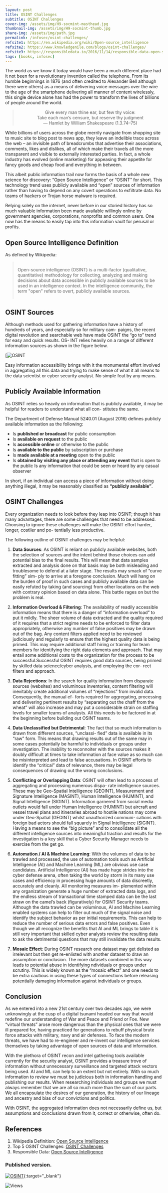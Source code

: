 ```yaml
---
layout: post
title: OSINT Challenges
subtitle: OSINT Challenges
cover-img: /assets/img/H9-socmint-masthead.jpg
thumbnail-img: /assets/img/H9-socmint-thumb.jpg
share-img: /assets/img/path.jpg
permalink: /infosec/osint-challenges/
refsite1: https://en.wikipedia.org/wiki/Open-source_intelligence
refsite2: https://www.knowledgenile.com/blogs/osint-challenges/
refsite3: https://responsibledata.io/2016/11/14/responsible-data-open-source-intelligence/
tags: [books, infosec]
---
```


The world as we know it today would have been a much different place had it not been for a revolutionary invention called the telephone. From its humble beginnings in 1876 (and often credited to Alexander Bell although there were others) as a means of delivering voice messages over the wire to the age of the smartphone delivering all manner of content wirelessly, this single device alone has had the power to transform the lives of billions of people around the world.

<blockquote>

<p align="center">
Give every man thine ear, but few thy voice:<br/>
Take each man’s censure, but reserve thy judgment<br/>
― Hamlet by William Shakespeare  (1.3.74–75)
</p>

</blockquote>

While billions of users across the globe merrily navigate from shopping site to music site to blog post to news app, they leave an indelible trace across the web – an invisible path of breadcrumbs that advertise their associations, comments, likes and dislikes, all of which make their travels all the more transparent and visible to externally interested parties. In fact, a whole industry has evolved (online marketing) for appeasing their appetite for fancy goods and cheap food and everything in between.

This albeit public information trail now forms the basis of a whole new science for discovery: “Open Source Intelligence” or “OSINT” for short. This technology trend uses publicly available and “open” sources of information rather than having to depend on any covert operations to exfiltrate data. No teams of hackers or Trojan horse malware is required.

Relying solely on the internet, never before in our storied history has so much valuable information been made available willingly online by government agencies, corporations, nonprofits and common users. One now has the means to easily tap into this information vault for perusal or profits.

## Open Source Intelligence Definition

As defined by Wikipedia:

<blockquote>

<p align="left"><br/>
Open-source intelligence (OSINT) is a multi-factor (qualitative, quantitative) methodology for collecting, analyzing and making decisions about data accessible in publicly available sources to be used in an intelligence context. In the intelligence community, the term "open" refers to overt, publicly available sources.<br/><br/>
</p>

</blockquote>

## OSINT Sources

Although methods used for gathering information have a history of hundreds of years, and especially so for military cam- paigns, the recent digital revolution and searchable web have made OSINT the “go to” trend for easy and quick results. OS- INT relies heavily on a range of different information sources as shown in the figure below.

[![OSINT](/assets/img/H9-osint-sources-circle.jpg)

Easy information accessibility brings with it the monumental effort involved in aggregating all this data and trying to make sense of what it all means to the data scientist or cyber security analyst. No simple feat by any means.

## Publicly Available Information

As OSINT relies so heavily on information that is publicly available, it may be helpful for readers to understand what all con- stitutes the same.

The Department of Defense Manual 5240.01 (August 2016) defines publicly available information as the following:

- Is **published or broadcast** for public consumption
- Is **available on request** to the public
- Is **accessible online** or otherwise to the public
- Is **available to the public** by subscription or purchase
- Is **made available at a meeting** open to the public
- Is **obtained by visiting any place or attending any event** that is open to the public Is any information that could be seen or heard by any casual observer

In short, if an individual can access a piece of information without doing anything illegal, it may be reasonably classified as **“publicly available”**.

## OSINT Challenges

Every organization needs to look before they leap into OSINT; though it has many advantages, there are some challenges that need to be addressed. Choosing to ignore these challenges will make the OSINT effort harder, longer, costlier and po- tentially less productive.

The following outline of OSINT challenges may be helpful:

1. **Data Sources**: As OSINT is reliant on publicly available websites, both the selection of sources and the intent behind
those choices can add potential bias to the final results. This will mean that data samples extracted and analysis done on that basis may be both misleading and troublesome to defend at a later stage. The results may smack of “curve fitting” sim- ply to arrive at a foregone conclusion. Much will hang on the burden of proof in such cases and publicly available data can be easily refuted by taking (and sourcing) from other locations on the web with contrary opinion based on data alone. This battle rages on but the problem is real.
  
2. **Information Overload & Filtering**: The availability of readily accessible information means that there is a danger of “information overload” to put it mildly. The sheer volume of data extracted and the quality required of it requires that a strict regime needs to be enforced to filter data appropriately, otherwise any number of false positives may be drawn out of the bag.
   Any content filters applied need to be reviewed judiciously and regularly to ensure that the highest quality data is being primed. This may require additional staff hiring or training for team members for identifying the right data elements and approach. That may entail some additional costs to the organization for the process to be successful.Successful OSINT requires good data sources, being primed by skilled data science/cyber analysts, and employing the cor- rect filters and approach.

3. **Data Rejections**: In the search for quality information from disparate sources (websites) and voluminous inventories, content filtering will inevitably create additional volumes of “rejections” from invalid data. Consequently, the manual ef- forts required for aggregating, processing and delivering pertinent results by “separating out the chaff from the wheat” will also increase and may put a considerable strain on staffing levels for smaller teams of analysts. All this needs to be factored in at the beginning before building out OSINT teams.
   
4. **Data Unclassified but Detrimental**: The fact that so much information is drawn from different sources, “unclassi- fied” data is available in its “raw” form. This means that drawing results out of the same may in some cases potentially be harmful to individuals or groups under investigation. The inability to reconnoiter with the sources makes it doubly difficult at times to take information at face value as so much can be misinterpreted and lead to false accusations. In OSINT efforts to identify the “critical” data of relevance, there may be legal consequences of drawing out the wrong conclusions.
   
5. **Conflicting or Overlapping Data**: OSINT will often lead to a process of aggregating and processing numerous dispa- rate intelligence sources. These may be Geo-Spatial Intelligence (GEOINT), Measurement and Signature Intelligence (MASINT), Human Intelligence (HUMINT), and Signal Intelligence (SIGINT).
Information garnered from social media outlets would fall under Human Intelligence (HUMINT) but aircraft and vessel travel plans and itineraries abroad to hostile nations may come under Geo-Spatial (GEOINT) whilst unauthorized communi- cations with foreign bad actors should fall squarely in Signal Intelligence (SIGINT). Having a means to see the “big picture” and to consolidate all the different intelligence sources into meaningful traction and results for the investigation is a key skill that a Cyber Security Manager needs to exercise from the get go.
  
6. **Automation / AI & Machine Learning**: With the volumes of data to be trawled and processed, the use of automation tools such as Artificial Intelligence (AI) and Machine Learning (ML) are obvious use case candidates.
Artificial Intelligence (AI) has made huge strides into the cyber defense arena, often taking the world by storm in its many use cases and efficiency in processing huge amounts of data discreetly, accurately and cleanly. All monitoring measures im- plemented within any organization generate a huge number of extracted data logs, and the endless stream of transactional time stamped data can be the last straw on the camel’s back (figuratively) for OSINT Security teams. Although the data trawled can be voluminous, AI and Machine Learning enabled systems can help to filter out much of the signal noise and identify the subject behavior as per initial requirements. This can help to reduce the number of serious data errors and false positives.
Even though we all recognize the benefits that AI and ML brings to table it is still very important that skilled cyber analysts review the resulting data to ask the detrimental questions that may still invalidate the data results.
7. **Mosaic Effect**: During OSINT research one dataset may get delisted as irrelevant but then get re-enlisted with another dataset to draw an assumption or conclusion. The more datasets combined in this way leads to potential abuse in identifying ndividuals or groups under scrutiny. This is widely known as the “mosaic effect” and one needs to be extra cautious in using these types of connections before releasing potentially damaging information against individuals or groups.

## Conclusion

As we entered into a new 21st century over two decades ago, we were unknowingly at the cusp of a digital tsunami headed our way that would redefine our understanding of War and Peace and Friend or Foe. New “virtual threats” arose more dangerous than the physical ones that we were ill prepared for, having practiced for generations to rebuff physical brute force attacks with military, navy and air defenses. To face the modern threats, we have had to re-engineer and re-invent our intelligence services themselves by taking advantage of open sources of data and information.

With the plethora of OSINT recon and intel gathering tools available currently for the security analyst, OSINT provides a treasure trove of information without unnecessary surveillance and targeted attack vectors being used. AI and ML can help to an extent but not entirely. With so much information to review we must be judicious both in information handling and publishing our results. When researching individuals and groups we must always remember that we are all so much more than the sum of our parts. We all encapsulate the desires of our generation, the history of our lineage and ancestry and bias of our convictions and politics.

With OSINT, the aggregated information does not necessarily define us, but assumptions and conclusions drawn from it, correct or otherwise, often do.

## References

1. Wikipedia Definition: <a href="{{page.refsite1}}">Open Source Intelligence</a>
2. Top 5 OSINT Challenges: <a href="{{page.refsite2}}">OSINT Challenges</a>
3. Responsible Data: <a href="{{page.refsite3}}">Open Source Intelligence</a>

### Published version.

[![OSINT](/assets/img/H9-socmint-mag-cover.jpg)](/assets/pdfs/H9-socmint-for-hackers.pdf){:target="_blank"}

<div class="views">
    <span class="views">
        <img src="https://visitor-badge.glitch.me/badge?page_id={{ .site.permalink }}" alt="Views"/>
    </span>
</div>